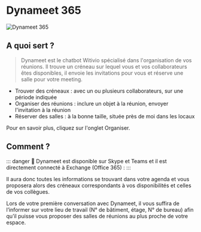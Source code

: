 # Dynameet 365

<div class="image_center">
  <img :src="$withBase('/assets/img/fr/dynameet/dynameet.png')" alt="Dynameet 365">
</div>


## A quoi sert ?

>Dynameet est le chatbot Witivio spécialisé dans l'organisation de vos réunions. Il trouve un créneau sur lequel vous et vos collaborateurs êtes disponibles, il envoie les invitations pour vous et réserve une salle pour votre meeting.

* Trouver des créneaux : avec un ou plusieurs collaborateurs, sur une période indiquée
* Organiser des réunions : inclure un objet à la réunion, envoyer l'invitation à la réunion
* Réserver des salles : à la bonne taille, située près de moi dans les locaux


Pour en savoir plus, cliquez sur l'onglet Organiser.

## Comment ?

::: danger 🔴
Dynameet est disponible sur Skype et Teams et il est directement connecté à Exchange (Office 365) :
:::

Il aura donc toutes les informations se trouvant dans votre agenda et vous proposera alors des créneaux correspondants à vos disponibilités et celles de vos collègues.

Lors de votre première conversation avec Dynameet, il vous suffira de l’informer sur votre lieu de travail (N° de bâtiment, étage, N° de bureau) afin qu’il puisse vous proposer des salles de réunions au plus proche de votre espace.

